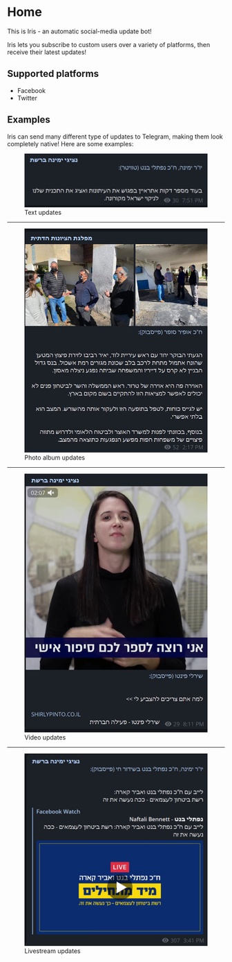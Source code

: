 # Home

This is Iris - an automatic social-media update bot!

Iris lets you subscribe to custom users over a variety of platforms, then receive their latest updates!

## Supported platforms
 - Facebook
 - Twitter

## Examples

Iris can send many different type of updates to Telegram, making them look completely native!
Here are some examples:
<figure>
  <img src="examples/text.png" width="450" />
  <figcaption>Text updates</figcaption>
</figure>
<hr>
<figure>
  <img src="examples/album.png" width="450" />
  <figcaption>Photo album updates</figcaption>
</figure>
<hr>
<figure>
  <img src="examples/video.png" width="450" />
  <figcaption>Video updates</figcaption>
</figure>
<hr>
<figure>
  <img src="/examples/livestream.png" width="450" />
  <figcaption>Livestream updates</figcaption>
</figure>